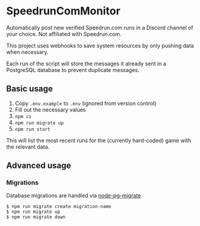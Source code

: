 # SpeedrunComMonitor

Automatically post new verified Speedrun.com runs in a Discord channel of your choice. Not affiliated with Speedrun.com.

This project uses webhooks to save system resources by only pushing data when necessary.

Each run of the script will store the messages it already sent in a PostgreSQL database to prevent duplicate messages.

## Basic usage

1. Copy `.env.example` to `.env` (ignored from version control)
2. Fill out the necessary values
3. `npm ci`
4. `npm run migrate up`
5. `npm run start`

This will list the most recent runs for the (currently hard-coded) game with the relevant data.

## Advanced usage

### Migrations

Database migrations are handled via [node-pg-migrate]

```
$ npm run migrate create migration-name
$ npm run migrate up
$ npm run migrate down
```

[node-pg-migrate]: https://www.npmjs.com/package/node-pg-migrate
